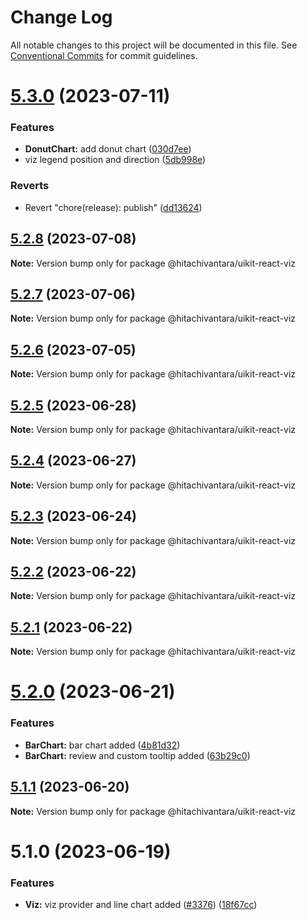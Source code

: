 # Change Log

All notable changes to this project will be documented in this file.
See [Conventional Commits](https://conventionalcommits.org) for commit guidelines.

# [5.3.0](https://github.com/lumada-design/hv-uikit-react/compare/@hitachivantara/uikit-react-viz@5.2.8...@hitachivantara/uikit-react-viz@5.3.0) (2023-07-11)

### Features

- **DonutChart:** add donut chart ([030d7ee](https://github.com/lumada-design/hv-uikit-react/commit/030d7ee61c0494a84aa806f5dbd5500f7f178a48))
- viz legend position and direction ([5db998e](https://github.com/lumada-design/hv-uikit-react/commit/5db998e21a431575f4af405c380fa09f2823e61f))

### Reverts

- Revert "chore(release): publish" ([dd13624](https://github.com/lumada-design/hv-uikit-react/commit/dd13624834dbd9d33745201829c137fe39a3f19c))

## [5.2.8](https://github.com/lumada-design/hv-uikit-react/compare/@hitachivantara/uikit-react-viz@5.2.7...@hitachivantara/uikit-react-viz@5.2.8) (2023-07-08)

**Note:** Version bump only for package @hitachivantara/uikit-react-viz

## [5.2.7](https://github.com/lumada-design/hv-uikit-react/compare/@hitachivantara/uikit-react-viz@5.2.6...@hitachivantara/uikit-react-viz@5.2.7) (2023-07-06)

**Note:** Version bump only for package @hitachivantara/uikit-react-viz

## [5.2.6](https://github.com/lumada-design/hv-uikit-react/compare/@hitachivantara/uikit-react-viz@5.2.5...@hitachivantara/uikit-react-viz@5.2.6) (2023-07-05)

**Note:** Version bump only for package @hitachivantara/uikit-react-viz

## [5.2.5](https://github.com/lumada-design/hv-uikit-react/compare/@hitachivantara/uikit-react-viz@5.2.4...@hitachivantara/uikit-react-viz@5.2.5) (2023-06-28)

**Note:** Version bump only for package @hitachivantara/uikit-react-viz

## [5.2.4](https://github.com/lumada-design/hv-uikit-react/compare/@hitachivantara/uikit-react-viz@5.2.3...@hitachivantara/uikit-react-viz@5.2.4) (2023-06-27)

**Note:** Version bump only for package @hitachivantara/uikit-react-viz

## [5.2.3](https://github.com/lumada-design/hv-uikit-react/compare/@hitachivantara/uikit-react-viz@5.2.2...@hitachivantara/uikit-react-viz@5.2.3) (2023-06-24)

**Note:** Version bump only for package @hitachivantara/uikit-react-viz

## [5.2.2](https://github.com/lumada-design/hv-uikit-react/compare/@hitachivantara/uikit-react-viz@5.2.1...@hitachivantara/uikit-react-viz@5.2.2) (2023-06-22)

**Note:** Version bump only for package @hitachivantara/uikit-react-viz

## [5.2.1](https://github.com/lumada-design/hv-uikit-react/compare/@hitachivantara/uikit-react-viz@5.2.0...@hitachivantara/uikit-react-viz@5.2.1) (2023-06-22)

**Note:** Version bump only for package @hitachivantara/uikit-react-viz

# [5.2.0](https://github.com/lumada-design/hv-uikit-react/compare/@hitachivantara/uikit-react-viz@5.1.1...@hitachivantara/uikit-react-viz@5.2.0) (2023-06-21)

### Features

- **BarChart:** bar chart added ([4b81d32](https://github.com/lumada-design/hv-uikit-react/commit/4b81d32ed1ed27b386e765ebb481f1eb89212a84))
- **BarChart:** review and custom tooltip added ([63b29c0](https://github.com/lumada-design/hv-uikit-react/commit/63b29c07b7b70721a59f54a04bd597b25fe5ca6a))

## [5.1.1](https://github.com/lumada-design/hv-uikit-react/compare/@hitachivantara/uikit-react-viz@5.1.0...@hitachivantara/uikit-react-viz@5.1.1) (2023-06-20)

**Note:** Version bump only for package @hitachivantara/uikit-react-viz

# 5.1.0 (2023-06-19)

### Features

- **Viz:** viz provider and line chart added ([#3376](https://github.com/lumada-design/hv-uikit-react/issues/3376)) ([18f67cc](https://github.com/lumada-design/hv-uikit-react/commit/18f67ccd0a8376c706ee1c478032cd046177a7f1))
